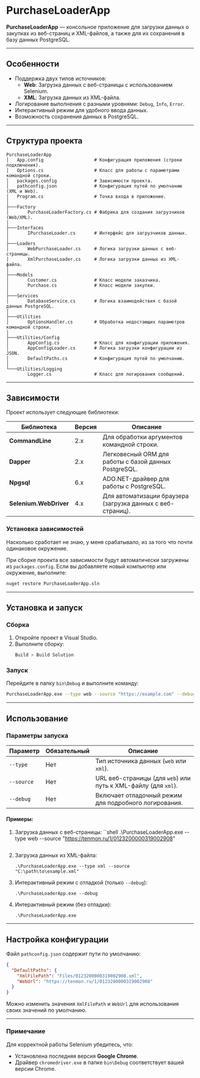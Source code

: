 ﻿# PurchaseLoaderApp

**PurchaseLoaderApp** — консольное приложение для загрузки данных о закупках из веб-страниц и XML-файлов, а также для их сохранения в базу данных PostgreSQL.

---

## Особенности

- Поддержка двух типов источников:
  - **Web**: Загрузка данных с веб-страницы с использованием Selenium.
  - **XML**: Загрузка данных из XML-файла.
- Логирование выполнения с разными уровнями: `Debug`, `Info`, `Error`.
- Интерактивный режим для удобного ввода данных.
- Возможность сохранения данных в PostgreSQL.

---

## Структура проекта

```
PurchaseLoaderApp
│   App.config                   # Конфигурация приложения (строки подключения).
│   Options.cs                   # Класс для работы с параметрами командной строки.
│   packages.config              # Зависимости проекта.
│   pathconfig.json              # Конфигурация путей по умолчанию (XML и Web).
│   Program.cs                   # Точка входа в приложение.
│
├───Factory
│       PurchaseLoaderFactory.cs # Фабрика для создания загрузчиков (Web/XML).
│
├───Interfaces
│       IPurchaseLoader.cs       # Интерфейс для загрузчиков данных.
│
├───Loaders
│       WebPurchaseLoader.cs     # Логика загрузки данных с веб-страницы.
│       XmlPurchaseLoader.cs     # Логика загрузки данных из XML-файла.
│
├───Models
│       Customer.cs              # Класс модели заказчика.
│       Purchase.cs              # Класс модели закупки.
│
├───Services
│       DatabaseService.cs       # Логика взаимодействия с базой данных PostgreSQL.
│
├───Utilities
│       OptionsHandler.cs        # Обработка недостающих параметров командной строки.
│
├───Utilities/Config
│       AppConfig.cs             # Класс для конфигурации приложения.
│       AppConfigLoader.cs       # Логика загрузки конфигурации из JSON.
│       DefaultPaths.cs          # Конфигурация путей по умолчанию.
│
└───Utilities/Logging
        Logger.cs                # Класс для логирования сообщений.
```

---

## Зависимости

Проект использует следующие библиотеки:

| **Библиотека**                     | **Версия**     | **Описание**                                                  |
|------------------------------------|----------------|--------------------------------------------------------------|
| **CommandLine**                    | 2.x            | Для обработки аргументов командной строки.                  |
| **Dapper**                         | 2.x            | Легковесный ORM для работы с базой данных PostgreSQL.        |
| **Npgsql**                         | 6.x            | ADO.NET-драйвер для работы с PostgreSQL.                     |
| **Selenium.WebDriver**             | 4.x            | Для автоматизации браузера (загрузка данных с веб-страниц).  |


### Установка зависимостей

Насколько сработает не знаю, у меня срабатывало, из за того что почти одинаковое окружение.

При сборке проекта все зависимости будут автоматически загружены из `packages.config`.
Если вы добавляете новый компьютер или окружение, выполните:

```bash
nuget restore PurchaseLoaderApp.sln
```
---

## Установка и запуск

### Сборка
1. Откройте проект в Visual Studio.
2. Выполните сборку:
   ```bash
   Build > Build Solution
   ```

### Запуск
Перейдите в папку `bin\Debug` и выполните команду:
```bash
PurchaseLoaderApp.exe --type web --source "https://example.com" --debug
```

---

## Использование

### Параметры запуска

| Параметр      | Обязательный | Описание                                                                 |
|---------------|--------------|-------------------------------------------------------------------------|
| `--type`      | Нет          | Тип источника данных (`web` или `xml`).                                 |
| `--source`    | Нет          | URL веб-страницы (для `web`) или путь к XML-файлу (для `xml`).          |
| `--debug`     | Нет          | Включает отладочный режим для подробного логирования.                   |

#### Примеры:
1. Загрузка данных с веб-страницы:
   ``shell
   .\PurchaseLoaderApp.exe --type web --source "https://tenmon.ru/1/0123200000319002908"
   ```

2. Загрузка данных из XML-файла:
   ```shell
   .\PurchaseLoaderApp.exe --type xml --source "C:\path\to\example.xml"
   ```

3. Интерактивный режим с отладкой (только `--debug`):
   ```shell
   .\PurchaseLoaderApp.exe --debug
   ```
4. Интерактивный режим (без отладки):
   ```shell
   .\PurchaseLoaderApp.exe
   ```

---

## Настройка конфигурации

Файл `pathconfig.json` содержит пути по умолчанию:

```json
{
  "DefaultPaths": {
    "XmlFilePath": "Files/0123200000319002908.xml",
    "WebUrl": "https://tenmon.ru/1/0123200000319002908"
  }
}

```

Можно изменить значения `XmlFilePath` и `WebUrl` для использования своих значений по умолчанию.

---

### Примечание

Для корректной работы Selenium убедитесь, что:
- Установлена последняя версия **Google Chrome**.
- Драйвер `chromedriver.exe` в папке `bin\Debug` соответствует вашей версии Chrome. 
